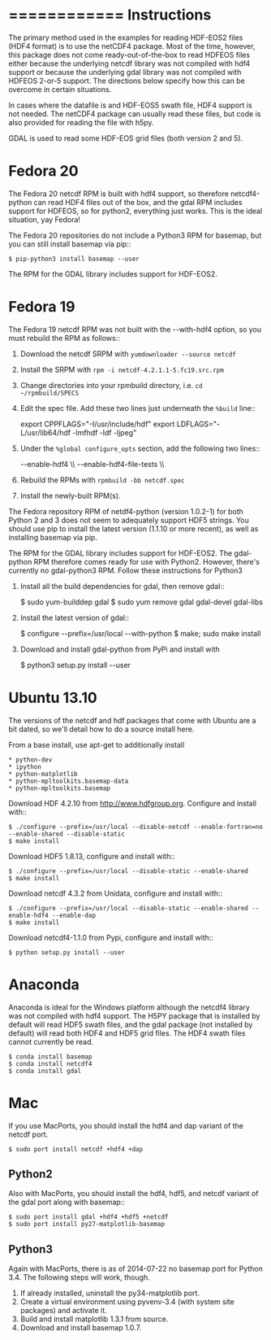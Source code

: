 ============
Instructions
============
The primary method used in the examples for reading HDF-EOS2 files (HDF4 format)
is to use the netCDF4 package.  Most of the time, however, this
package does not come ready-out-of-the-box to read HDFEOS files either because
the underlying netcdf library was not compiled with hdf4 support or because
the underlying gdal library was not compiled with HDFEOS 2-or-5 support.  The
directions below specify how this can be overcome in certain situations.

In cases where the datafile is and HDF-EOS5 swath file, HDF4 support is
not needed.  The netCDF4 package can usually read these files, but code
is also provided for reading the file with h5py.

GDAL is used to read some HDF-EOS grid files (both version 2 and 5).

Fedora 20
=========
The Fedora 20 netcdf RPM is built with hdf4 support, so therefore
netcdf4-python can read HDF4 files out of the box, and the gdal RPM
includes support for HDFEOS, so for python2, everything just works.
This is the ideal situation, yay Fedora!

The Fedora 20 repositories do not include a Python3 RPM for basemap, but you can
still install basemap via pip::

    $ pip-python3 install basemap --user

The RPM for the GDAL library includes support for HDF-EOS2.

Fedora 19
=========
The Fedora 19 netcdf RPM was not built with the --with-hdf4 option, so you must
rebuild the RPM as follows::

1. Download the netcdf SRPM with ``yumdownloader --source netcdf``
2. Install the SRPM with ``rpm -i netcdf-4.2.1.1-5.fc19.src.rpm``
3. Change directories into your rpmbuild directory, i.e. ``cd ~/rpmbuild/SPECS``
4. Edit the spec file.  Add these two lines just underneath the ``%build`` line::

    export CPPFLAGS="-I/usr/include/hdf"
    export LDFLAGS="-L/usr/lib64/hdf -lmfhdf -ldf -ljpeg"

5.  Under the ``%global configure_opts`` section, add the following two lines::

    --enable-hdf4 \\\ 
    --enable-hdf4-file-tests \\\ 

6. Rebuild the RPMs with ``rpmbuild -bb netcdf.spec``
7. Install the newly-built RPM(s).

The Fedora repository RPM of netdf4-python (version 1.0.2-1) for both Python 2
and 3 does not seem to adequately support HDF5 strings.  You should use pip to
install the latest version (1.1.10 or more recent), as well as installing
basemap via pip.  

The RPM for the GDAL library includes support for HDF-EOS2.  The gdal-python RPM
therefore comes ready for use with Python2.  However, there's currently no 
gdal-python3 RPM.  Follow these instructions for Python3

1.  Install all the build dependencies for gdal, then remove gdal::

    $ sudo yum-builddep gdal
    $ sudo yum remove gdal gdal-devel gdal-libs

2.  Install the latest version of gdal::

    $ configure --prefix=/usr/local --with-python
    $ make; sudo make install

3.  Download and install gdal-python from PyPi and install with

    $ python3 setup.py install --user
    

Ubuntu 13.10
============
The versions of the netcdf and hdf packages that come with Ubuntu are a bit 
dated, so we'll detail how to do a source install here.

From a base install, use apt-get to additionally install 

    * python-dev
    * ipython
    * python-matplotlib
    * python-mpltoolkits.basemap-data
    * python-mpltoolkits.basemap

Download HDF 4.2.10 from http://www.hdfgroup.org.  Configure and install with::

    $ ./configure --prefix=/usr/local --disable-netcdf --enable-fortran=no --enable-shared --disable-static
    $ make install

Download HDF5 1.8.13, configure and install with::

    $ ./configure --prefix=/usr/local --disable-static --enable-shared
    $ make install

Download netcdf 4.3.2 from Unidata, configure and install with::

    $ ./configure --prefix=/usr/local --disable-static --enable-shared --enable-hdf4 --enable-dap
    $ make install

Download netcdf4-1.1.0 from Pypi, configure and install with::

    $ python setup.py install --user


Anaconda
========
Anaconda is ideal for the Windows platform although the netcdf4 library was not 
compiled with hdf4 support.  The H5PY package that is installed by default will read
HDF5 swath files, and the gdal package (not installed by default) will read both
HDF4 and HDF5 grid files.  The HDF4 swath files cannot currently be read.

    $ conda install basemap
    $ conda install netcdf4
    $ conda install gdal

Mac
===

If you use MacPorts, you should install the hdf4 and dap variant of the netcdf
port.

    $ sudo port install netcdf +hdf4 +dap

Python2
-------
Also with MacPorts, you should install the hdf4, hdf5, and netcdf
variant of the gdal port along with basemap::

    $ sudo port install gdal +hdf4 +hdf5 +netcdf
    $ sudo port install py27-matplotlib-basemap

Python3
-------
Again with MacPorts, there is as of 2014-07-22 no basemap port for Python 3.4.
The following steps will work, though.

1.  If already installed, uninstall the py34-matplotlib port.
2.  Create a virtual environment using pyvenv-3.4 (with system site 
    packages) and activate it.
3.  Build and install matplotlib 1.3.1 from source.
4.  Download and install basemap 1.0.7.
